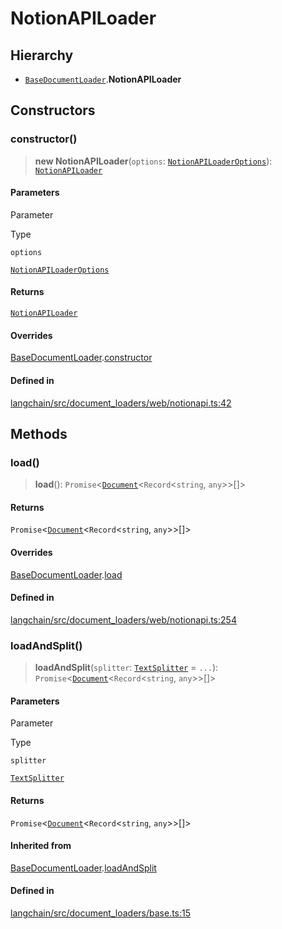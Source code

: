 NotionAPILoader
===============

Hierarchy[​](#hierarchy "Direct link to Hierarchy")
---------------------------------------------------

*   [`BaseDocumentLoader`](/docs/api/document_loaders_base/classes/BaseDocumentLoader).**NotionAPILoader**

Constructors[​](#constructors "Direct link to Constructors")
------------------------------------------------------------

### constructor()[​](#constructor "Direct link to constructor()")

> **new NotionAPILoader**(`options`: [`NotionAPILoaderOptions`](/docs/api/document_loaders_web_notionapi/types/NotionAPILoaderOptions)): [`NotionAPILoader`](/docs/api/document_loaders_web_notionapi/classes/NotionAPILoader)

#### Parameters[​](#parameters "Direct link to Parameters")

Parameter

Type

`options`

[`NotionAPILoaderOptions`](/docs/api/document_loaders_web_notionapi/types/NotionAPILoaderOptions)

#### Returns[​](#returns "Direct link to Returns")

[`NotionAPILoader`](/docs/api/document_loaders_web_notionapi/classes/NotionAPILoader)

#### Overrides[​](#overrides "Direct link to Overrides")

[BaseDocumentLoader](/docs/api/document_loaders_base/classes/BaseDocumentLoader).[constructor](/docs/api/document_loaders_base/classes/BaseDocumentLoader#constructor)

#### Defined in[​](#defined-in "Direct link to Defined in")

[langchain/src/document\_loaders/web/notionapi.ts:42](https://github.com/hwchase17/langchainjs/blob/46e1734/langchain/src/document_loaders/web/notionapi.ts#L42)

Methods[​](#methods "Direct link to Methods")
---------------------------------------------

### load()[​](#load "Direct link to load()")

> **load**(): `Promise`<[`Document`](/docs/api/document/classes/Document)<`Record`<`string`, `any`\>\>\[\]\>

#### Returns[​](#returns-1 "Direct link to Returns")

`Promise`<[`Document`](/docs/api/document/classes/Document)<`Record`<`string`, `any`\>\>\[\]\>

#### Overrides[​](#overrides-1 "Direct link to Overrides")

[BaseDocumentLoader](/docs/api/document_loaders_base/classes/BaseDocumentLoader).[load](/docs/api/document_loaders_base/classes/BaseDocumentLoader#load)

#### Defined in[​](#defined-in-1 "Direct link to Defined in")

[langchain/src/document\_loaders/web/notionapi.ts:254](https://github.com/hwchase17/langchainjs/blob/46e1734/langchain/src/document_loaders/web/notionapi.ts#L254)

### loadAndSplit()[​](#loadandsplit "Direct link to loadAndSplit()")

> **loadAndSplit**(`splitter`: [`TextSplitter`](/docs/api/text_splitter/classes/TextSplitter) = `...`): `Promise`<[`Document`](/docs/api/document/classes/Document)<`Record`<`string`, `any`\>\>\[\]\>

#### Parameters[​](#parameters-1 "Direct link to Parameters")

Parameter

Type

`splitter`

[`TextSplitter`](/docs/api/text_splitter/classes/TextSplitter)

#### Returns[​](#returns-2 "Direct link to Returns")

`Promise`<[`Document`](/docs/api/document/classes/Document)<`Record`<`string`, `any`\>\>\[\]\>

#### Inherited from[​](#inherited-from "Direct link to Inherited from")

[BaseDocumentLoader](/docs/api/document_loaders_base/classes/BaseDocumentLoader).[loadAndSplit](/docs/api/document_loaders_base/classes/BaseDocumentLoader#loadandsplit)

#### Defined in[​](#defined-in-2 "Direct link to Defined in")

[langchain/src/document\_loaders/base.ts:15](https://github.com/hwchase17/langchainjs/blob/46e1734/langchain/src/document_loaders/base.ts#L15)